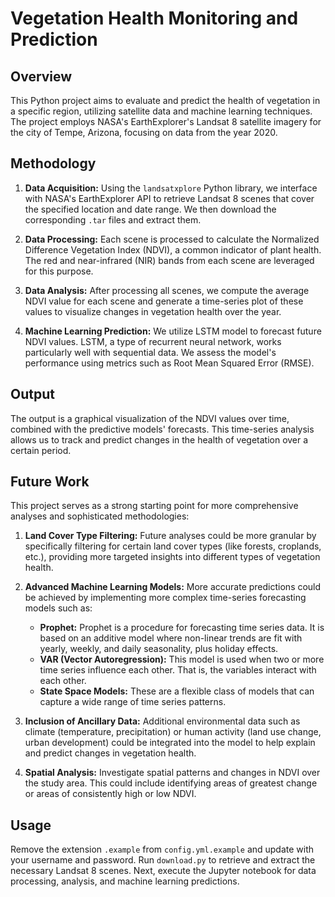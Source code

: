 # Vegetation Health Monitoring and Prediction

## Overview
This Python project aims to evaluate and predict the health of vegetation in a specific region, utilizing satellite data and machine learning techniques. The project employs NASA's EarthExplorer's Landsat 8 satellite imagery for the city of Tempe, Arizona, focusing on data from the year 2020.

## Methodology

1. **Data Acquisition:** Using the `landsatxplore` Python library, we interface with NASA's EarthExplorer API to retrieve Landsat 8 scenes that cover the specified location and date range. We then download the corresponding `.tar` files and extract them.

2. **Data Processing:** Each scene is processed to calculate the Normalized Difference Vegetation Index (NDVI), a common indicator of plant health. The red and near-infrared (NIR) bands from each scene are leveraged for this purpose.

3. **Data Analysis:** After processing all scenes, we compute the average NDVI value for each scene and generate a time-series plot of these values to visualize changes in vegetation health over the year.

4. **Machine Learning Prediction:** We utilize LSTM model to forecast future NDVI values. LSTM, a type of recurrent neural network, works particularly well with sequential data. We assess the model's performance using metrics such as Root Mean Squared Error (RMSE).

## Output
The output is a graphical visualization of the NDVI values over time, combined with the predictive models' forecasts. This time-series analysis allows us to track and predict changes in the health of vegetation over a certain period.

## Future Work
This project serves as a strong starting point for more comprehensive analyses and sophisticated methodologies:

1. **Land Cover Type Filtering:** Future analyses could be more granular by specifically filtering for certain land cover types (like forests, croplands, etc.), providing more targeted insights into different types of vegetation health.

2. **Advanced Machine Learning Models:** More accurate predictions could be achieved by implementing more complex time-series forecasting models such as:
    - **Prophet:** Prophet is a procedure for forecasting time series data. It is based on an additive model where non-linear trends are fit with yearly, weekly, and daily seasonality, plus holiday effects.
    - **VAR (Vector Autoregression):** This model is used when two or more time series influence each other. That is, the variables interact with each other.
    - **State Space Models:** These are a flexible class of models that can capture a wide range of time series patterns.

3. **Inclusion of Ancillary Data:** Additional environmental data such as climate (temperature, precipitation) or human activity (land use change, urban development) could be integrated into the model to help explain and predict changes in vegetation health.

4. **Spatial Analysis:** Investigate spatial patterns and changes in NDVI over the study area. This could include identifying areas of greatest change or areas of consistently high or low NDVI.

## Usage
Remove the extension `.example` from `config.yml.example` and update with your username and password. Run `download.py` to retrieve and extract the necessary Landsat 8 scenes. Next, execute the Jupyter notebook for data processing, analysis, and machine learning predictions.
